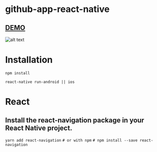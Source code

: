 # github-app-react-native


## [DEMO](www.arasico.com)

![alt text](https://image.ibb.co/m0QGse/Component.png)

# Installation

`npm install`

`react-native run-android || ios`


# React

## Install the react-navigation package in your React Native project.

`yarn add react-navigation`
`# or with npm`
`# npm install --save react-navigation`


